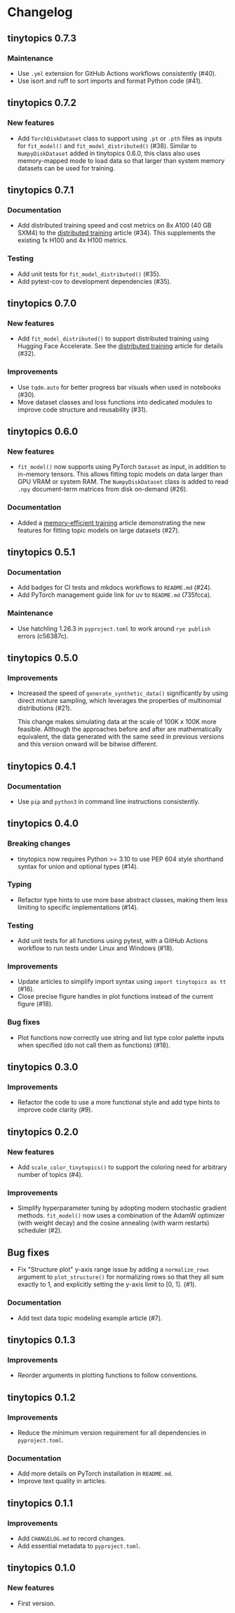 # Changelog

## tinytopics 0.7.3

### Maintenance

- Use `.yml` extension for GitHub Actions workflows consistently (#40).
- Use isort and ruff to sort imports and format Python code (#41).

## tinytopics 0.7.2

### New features

- Add `TorchDiskDataset` class to support using `.pt` or `.pth` files
  as inputs for `fit_model()` and `fit_model_distributed()` (#38).
  Similar to `NumpyDiskDataset` added in tinytopics 0.6.0, this class also
  uses memory-mapped mode to load data so that larger than system memory
  datasets can be used for training.

## tinytopics 0.7.1

### Documentation

- Add distributed training speed and cost metrics on 8x A100 (40 GB SXM4) to
  the [distributed training](https://nanx.me/tinytopics/articles/distributed/)
  article (#34). This supplements the existing 1x H100 and 4x H100 metrics.

### Testing

- Add unit tests for `fit_model_distributed()` (#35).
- Add pytest-cov to development dependencies (#35).

## tinytopics 0.7.0

### New features

- Add `fit_model_distributed()` to support distributed training using
  Hugging Face Accelerate.
  See the [distributed training](https://nanx.me/tinytopics/articles/distributed/)
  article for details (#32).

### Improvements

- Use `tqdm.auto` for better progress bar visuals when used in notebooks (#30).
- Move dataset classes and loss functions into dedicated modules to improve
  code structure and reusability (#31).

## tinytopics 0.6.0

### New features

- `fit_model()` now supports using PyTorch `Dataset` as input, in addition
  to in-memory tensors. This allows fitting topic models on data larger than
  GPU VRAM or system RAM. The `NumpyDiskDataset` class is added to read
  `.npy` document-term matrices from disk on-demand (#26).

### Documentation

- Added a [memory-efficient training](https://nanx.me/tinytopics/articles/memory/)
  article demonstrating the new features for fitting topic models on
  large datasets (#27).

## tinytopics 0.5.1

### Documentation

- Add badges for CI tests and mkdocs workflows to `README.md` (#24).
- Add PyTorch management guide link for uv to `README.md` (735fcca).

### Maintenance

- Use hatchling 1.26.3 in `pyproject.toml` to work around `rye publish`
  errors (c56387c).

## tinytopics 0.5.0

### Improvements

- Increased the speed of `generate_synthetic_data()` significantly by using
  direct mixture sampling, which leverages the properties of multinomial
  distributions (#21).

    This change makes simulating data at the scale of 100K x 100K
    more feasible. Although the approaches before and after are mathematically
    equivalent, the data generated with the same seed in previous versions and
    this version onward will be bitwise different.

## tinytopics 0.4.1

### Documentation

- Use `pip` and `python3` in command line instructions consistently.

## tinytopics 0.4.0

### Breaking changes

- tinytopics now requires Python >= 3.10 to use PEP 604 style shorthand syntax
  for union and optional types (#14).

### Typing

- Refactor type hints to use more base abstract classes, making them less
  limiting to specific implementations (#14).

### Testing

- Add unit tests for all functions using pytest, with a GitHub Actions workflow
  to run tests under Linux and Windows (#18).

### Improvements

- Update articles to simplify import syntax using `import tinytopics as tt` (#16).
- Close precise figure handles in plot functions instead of the current figure (#18).

### Bug fixes

- Plot functions now correctly use string and list type color palette inputs
  when specified (do not call them as functions) (#18).

## tinytopics 0.3.0

### Improvements

- Refactor the code to use a more functional style and add type hints
  to improve code clarity (#9).

## tinytopics 0.2.0

### New features

- Add `scale_color_tinytopics()` to support the coloring need for
  arbitrary number of topics (#4).

### Improvements

- Simplify hyperparameter tuning by adopting modern stochastic gradient methods.
  `fit_model()` now uses a combination of the AdamW optimizer (with weight
  decay) and the cosine annealing (with warm restarts) scheduler (#2).

## Bug fixes

- Fix "Structure plot" y-axis range issue by adding a `normalize_rows` argument
  to `plot_structure()` for normalizing rows so that they all sum exactly to 1,
  and explicitly setting the y-axis limit to [0, 1]. (#1).

### Documentation

- Add text data topic modeling example article (#7).

## tinytopics 0.1.3

### Improvements

- Reorder arguments in plotting functions to follow conventions.

## tinytopics 0.1.2

### Improvements

- Reduce the minimum version requirement for all dependencies in `pyproject.toml`.

### Documentation

- Add more details on PyTorch installation in `README.md`.
- Improve text quality in articles.

## tinytopics 0.1.1

### Improvements

- Add `CHANGELOG.md` to record changes.
- Add essential metadata to `pyproject.toml`.

## tinytopics 0.1.0

### New features

- First version.

